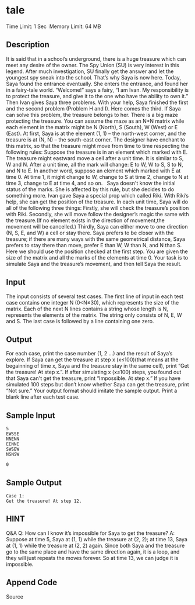#  tale
Time Limit: 1 Sec  Memory Limit: 64 MB


## Description

It is said that in a school’s underground, there is a huge treasure which can meet any desire of the owner.
The Spy Union (SU) is very interest in this legend. After much investigation, SU finally get the answer and let the youngest spy sneak into the school. That’s why Saya is now here.
Today, Saya found the entrance eventually.
She enters the entrance, and found her in a fairy-tale world.
“Welcome!” says a fairy, “I am Ivan. My responsibility is to protect the treasure, and give it to the one who have the ability to own it.”
Then Ivan gives Saya three problems.
With your help, Saya finished the first and the second problem (Problem H and I). Here comes the third. If Saya can solve this problem, the treasure belongs to her.
There is a big maze protecting the treasure. You can assume the maze as an N*N matrix while each element in the matrix might be N (North), S (South), W (West) or E (East). At first, Saya is at the element (1, 1) – the north-west corner, and the treasure is at (N, N) – the south-east corner.
The designer have enchant to this matrix, so that the treasure might move from time to time respecting the following rules:
Suppose the treasure is in an element which marked with E. The treasure might eastward move a cell after a unit time. It is similar to S, W and N.
After a unit time, all the mark will change: E to W, W to S, S to N, and N to E. In another word, suppose an element which marked with E at time 0. At time 1, it might change to W, change to S at time 2, change to N at time 3, change to E at time 4, and so on.
 
Saya doesn't know the initial status of the marks. She is affected by this rule, but she decides to do something more.
Ivan gave Saya a special prop which called Riki. With Riki’s help, she can get the position of the treasure.
In each unit time, Saya will do all of the following three things:
Firstly, she will check the treasure’s position with Riki.
Secondly, she will move follow the designer’s magic the same with the treasure.(If no element exists in the direction of movement,the movement will be cancelled.)
Thirdly, Saya can either move to one direction (N, S, E, and W) a cell or stay there. Saya prefers to be closer with the treasure; if there are many ways with the same geometrical distance, Saya prefers to stay there than move, prefer E than W, W than N, and N than S. Here we should use the position checked at the first step.
You are given the size of the matrix and all the marks of the elements at time 0. Your task is to simulate Saya and the treasure’s movement, and then tell Saya the result.

## Input

The input consists of several test cases.
The first line of input in each test case contains one integer N (0<N≤30), which represents the size of the matrix.
Each of the next N lines contains a string whose length is N, represents the elements of the matrix. The string only consists of N, E, W and S.
The last case is followed by a line containing one zero.

## Output

For each case, print the case number (1, 2 …) and the result of Saya’s explore.
If Saya can get the treasure at step x (x≤100)(that means at the begainning of time x, Saya and the treasure stay in the same cell), print “Get the treasure! At step x.”. 
If after simulating x (x≤100) steps, you found out that Saya can't get the treasure, print “Impossible. At step x.” 
If you have simulated 100 steps but don’t know whether Saya can get the treasure, print “Not sure.”
Your output format should imitate the sample output. Print a blank line after each test case.

## Sample Input
```
5
EWSSE
NNENN
EENNE
SWSEW
NSNSW

0

```
## Sample Output
```
Case 1:
Get the treasure! At step 12.

```

## HINT

Q&A
Q: How can I know it’s impossible for Saya to get the treasure?
A: Suppose at time 5, Saya at (1, 1) while the treasure at (2, 2); at time 13, Saya at (1, 1) while the treasure at (2, 2) again. Since both Saya and the treasure go to the same place and have the same direction again, it is a loop, and they will just repeats the moves forever. So at time 13, we can judge it is impossible.

## Append Code
Source
